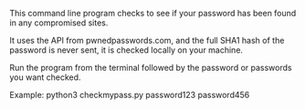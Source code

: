 This command line program checks to see if your password has been found in any compromised sites.

It uses the API from pwnedpasswords.com, and the full SHA1 hash of the password is never sent, it is checked locally on your machine.

Run the program from the terminal followed by the password or passwords you want checked.

Example:
python3 checkmypass.py password123 password456